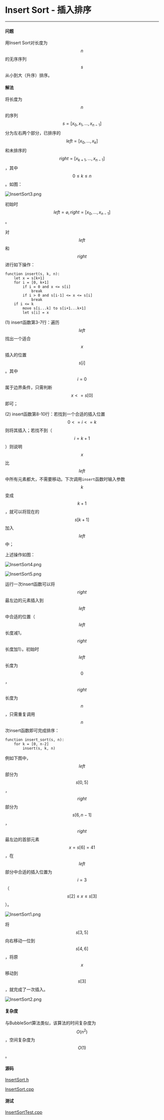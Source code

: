 <script type="text/javascript" src="https://cdnjs.cloudflare.com/ajax/libs/mathjax/2.7.1/MathJax.js?config=TeX-AMS-MML_HTMLorMML"></script>

# Insert Sort - 插入排序

--------

#### 问题

用Insert Sort对长度为$$ n $$的无序序列$$ s $$从小到大（升序）排序。

#### 解法

将长度为$$ n $$的序列$$ s = [x_0, x_1, \dots, x_{n-1}] $$分为左右两个部分，已排序的$$ left = [x_0, \dots, x_k] $$和未排序的$$ right = [x_{k+1}, \dots, x_{n-1}] $$，其中$$ 0 \le k \le n $$。如图：

![InsertSort3.png](../res/InsertSort3.png)

初始时$$ left = \varnothing, right = [x_0, \dots, x_{n-1}] $$。

对$$ left $$和$$ right $$进行如下操作：

```
function insert(s, k, n):
    let x = s[k+1]
    for i = [0, k+1]
        if i = 0 and x <= s[i]
            break
        if i > 0 and s[i-1] <= x <= s[i]
            break
    if i <= k
        move s[i...k] to s[i+1...k+1]
        let s[i] = x
```

(1) insert函数第3-7行：遍历$$ left $$找出一个适合$$ x $$插入的位置$$ s[i] $$。其中$$ i = 0 $$属于边界条件，只需判断$$ x <= s[0] $$即可；

(2) insert函数第8-10行：若找到一个合适的插入位置$$ 0 <= i <= k $$则将其插入；若找不到（$$ i = k + 1 $$）则说明$$ x $$比$$ left $$中所有元素都大，不需要移动。下次调用`insert`函数时输入参数$$ k $$变成$$ k + 1 $$，就可以将现在的$$ s[k+1] $$加入$$ left $$中；

上述操作如图：

![InsertSort4.png](../res/InsertSort4.png)

![InsertSort5.png](../res/InsertSort5.png)

运行一次insert函数可以将$$ right $$最左边的元素插入到$$ left $$中合适的位置（$$ left $$长度减1，$$ right $$长度加1）。初始时$$ left $$长度为$$ 0 $$，$$ right $$长度为$$ n $$，只需重复调用$$ n $$次insert函数即可完成排序：

```
function insert_sort(s, n):
    for k = [0, n-2]
        insert(s, k, n)
```

例如下图中，$$ left $$部分为$$ s[0,5] $$，$$ right $$部分为$$ s[6,n-1] $$，$$ right $$最左边的首部元素$$ x = s[6] = 41 $$，在$$ left $$部分中合适的插入位置为$$ i = 3 $$（$$ s[2] \le x \le s[3] $$）。

![InsertSort1.png](../res/InsertSort1.png)

将$$ s[3,5] $$向右移动一位到$$ s[4,6] $$，将原$$ x $$移动到$$ s[3] $$，就完成了一次插入。

![InsertSort2.png](../res/InsertSort2.png)

#### 复杂度

与BubbleSort算法类似，该算法的时间复杂度为$$ O(n^2) $$，空间复杂度为$$ O(1) $$。

#### 源码

[InsertSort.h](https://github.com/linrongbin16/Way-to-Algorithm/blob/master/src/Sort/InsertSort.h)

[InsertSort.cpp](https://github.com/linrongbin16/Way-to-Algorithm/blob/master/src/Sort/InsertSort.cpp)

#### 测试

[InsertSortTest.cpp](https://github.com/linrongbin16/Way-to-Algorithm/blob/master/src/Sort/InsertSortTest.cpp)
